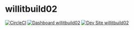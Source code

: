 # willitbuild02

[![CircleCI](https://circleci.com/gh/smthomas/willitbuild02.svg?style=shield)](https://circleci.com/gh/smthomas/willitbuild02)
[![Dashboard willitbuild02](https://img.shields.io/badge/dashboard-willitbuild02-yellow.svg)](https://dashboard.pantheon.io/sites/4b9082db-988c-48b8-a2e0-a9be71ed8e75#dev/code)
[![Dev Site willitbuild02](https://img.shields.io/badge/site-willitbuild02-blue.svg)](http://dev-willitbuild02.pantheonsite.io/)